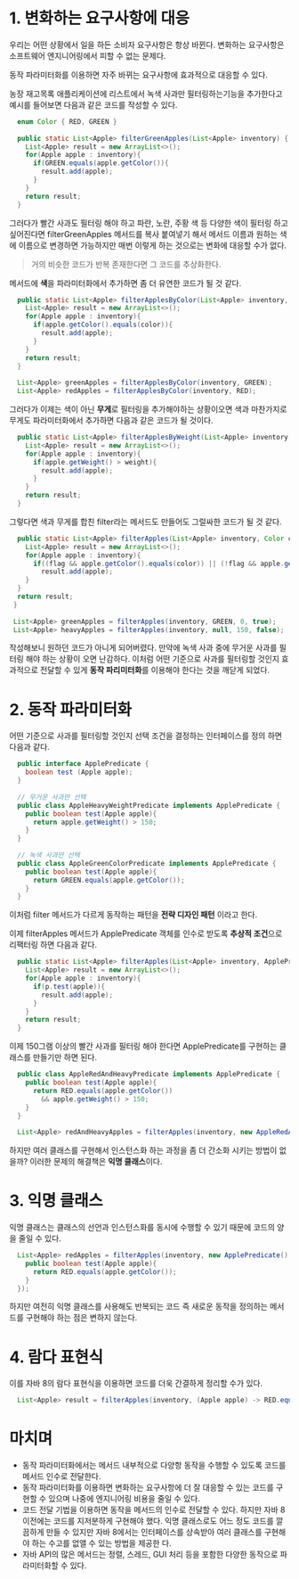 # 1. 변화하는 요구사항에 대응

우리는 어떤 상황에서 일을 하든 소비자 요구사항은 항상 바뀐다. 변화하는 요구사항은 소프트웨어 엔지니어링에서 피할 수 없는 문제다.

동작 파라미터화를 이용하면 자주 바뀌는 요구사항에 효과적으로 대응할 수 있다.

농장 재고목록 애플리케이션에 리스트에서 녹색 사과만 필터링하는기능을 추가한다고 예시를 들어보면
다음과 같은 코드를 작성할 수 있다.
```java
  enum Color { RED, GREEN }
  
  public static List<Apple> filterGreenApples(List<Apple> inventory) {
    List<Apple> result = new ArrayList<>();
    for(Apple apple : inventory){
      if(GREEN.equals(apple.getColor()){
        result.add(apple);
      }
    }
    return result;
  }
```

그러다가 빨간 사과도 필터링 해야 하고 파란, 노란, 주황 색 등 다양한 색이
필터링 하고 싶어진다면 filterGreenApples 메서드를 복사 붙여넣기 해서
메서드 이름과 원하는 색에 이름으로 변경하면 가능하지만 매번 이렇게 하는 것으로는 변화에 대응할 수가 없다.
> 거의 비슷한 코드가 반복 존재한다면 그 코드를 추상화한다.

메서드에 **색**을 파라미터화에서 추가하면 좀 더 유연한 코드가 될 것 같다.
```java
  public static List<Apple> filterApplesByColor(List<Apple> inventory, Color color){
    List<Apple> result = new ArrayList<>();
    for(Apple apple : inventory){
      if(apple.getColor().equals(color)){
        result.add(apple);
      }
    }
    return result;
  }
  
  List<Apple> greenApples = filterApplesByColor(inventory, GREEN);
  List<Apple> redApples = filterApplesByColor(inventory, RED);
```

그러다가 이제는 색이 아닌 **무게**로 필터링을 추가해야하는 상황이오면 
색과 마찬가지로 무게도 파라미터화에서 추가하면 다음과 같은 코드가 될 것이다.

```java
  public static List<Apple> filterApplesByWeight(List<Apple> inventory, int weight){
    List<Apple> result = new ArrayList<>();
    for(Apple apple : inventory){
      if(apple.getWeight() > weight){
        result.add(apple);
      }
    }
    return result;
  }
```

그렇다면 색과 무게를 합친 filter라는 메서드도 만들어도 그럴싸한 코드가 될 것 같다.
```java
  public static List<Apple> filterApples(List<Apple> inventory, Color color, int weight, boolean flag){
    List<Apple> result = new ArrayList<>();
    for(Apple apple : inventory){
      if((flag && apple.getColor().equals(color)) || (!flag && apple.getWeight() > weight)) {
        result.add(apple);
    }
  }
  return result;
 }
 
 List<Apple> greenApples = filterApples(inventory, GREEN, 0, true);
 List<Apple> heavyApples = filterApples(inventory, null, 150, false);
```
작성해보니 원하던 코드가 아니게 되어버렸다. 만약에 녹색 사과 중에 무거운 사과를 필터링 해야 하는 상황이
오면 난감하다. 이처럼 어떤 기준으로 사과를 필터링할 것인지 효과적으로 전달할 수 있게 
**동작 파리미터화**를 이용해야 한다는 것을 깨닫게 되었다.

# 2. 동작 파라미터화

어떤 기준으로 사과를 필터링할 것인지 선택 조건을 결정하는 인터페이스를 정의 하면 다음과 같다.
```java
  public interface ApplePredicate {
    boolean test (Apple apple);
  }
  
  // 무거운 사과만 선택
  public class AppleHeavyWeightPredicate implements ApplePredicate {
    public boolean test(Apple apple){
      return apple.getWeight() > 150;
    }
  }
  
  // 녹색 사과만 선택
  public class AppleGreenColorPredicate implements ApplePredicate {
    public boolean test(Apple apple){
      return GREEN.equals(apple.getColor());
    }
  }
```

이처럼 filter 메서드가 다르게 동작하는 패턴을 **전략 디자인 패턴** 이라고 한다.

이제 filterApples 메서드가 ApplePredicate 객체를 인수로 받도록 **추상적 조건**으로 리팩터링 하면 다음과 같다.
```java
  public static List<Apple> filterApples(List<Apple> inventory, ApplePredicate p) {
    List<Apple> result = new ArrayList<>();
    for(Apple apple : inventory){
      if(p.test(apple)){
        result.add(apple);
      }
    }
    return result;
  }
```

이제 150그램 이상의 빨간 사과를 필터링 해야 한다면 ApplePredicate를 구현하는 클래스를
만들기만 하면 된다.
```java
  public class AppleRedAndHeavyPredicate implements ApplePredicate {
    public boolean test(Apple apple){
      return RED.equals(apple.getColor())
        && apple.getWeight() > 150;
    }
  }
  
  List<Apple> redAndHeavyApples = filterApples(inventory, new AppleRedAndHeavyPredicate());
```

하지만 여러 클래스를 구현해서 인스턴스화 하는 과정을 좀 더 간소화 시키는 방법이 없을까?
이러한 문제의 해결책은 **익명 클래스**이다.

# 3. 익명 클래스

익명 클래스는 클래스의 선언과 인스턴스화를 동시에 수행할 수 있기 때문에 코드의 양을 줄일 수 있다.

```java
  List<Apple> redApples = filterApples(inventory, new ApplePredicate() {
    public boolean test(Apple apple){
      return RED.equals(apple.getColor());
    }
  });
```

하지만 여전히 익명 클래스를 사용해도 반복되는 코드 즉 새로운 동작을 정의하는 메서드를
구현해야 하는 점은 변하지 않는다.

# 4. 람다 표현식

이를 자바 8의 람다 표현식을 이용하면 코드를 더욱 간결하게 정리할 수가 있다.

```java
  List<Apple> result = filterApples(inventory, (Apple apple) -> RED.equals(apple.getColor()));
``` 

# 마치며
- 동작 파라미터화에서는 메서드 내부적으로 다양항 동작을 수행할 수 있도록 코드를 메서드 인수로 전달한다.
- 동작 파라미터화를 이용하면 변화하는 요구사항에 더 잘 대응할 수 있는 코드를 구현할 수 있으며 나중에 엔지니어링 비용을 줄일 수 있다.
- 코드 전달 기법을 이용하면 동작을 메서드의 인수로 전달할 수 있다. 하지만 자바 8 이전에는 코드를 지저분하게 구현해야 했다. 익명 클래스로도
  어느 정도 코드를 깔끔하게 만들 수 있지만 자바 8에서는 인터페이스를 상속받아 여러 클래스를 구현해야 하는 수고를 없앨 수 있는 방법을 제공한 다.
- 자바 API의 많은 메서드는 정렬, 스레드, GUI 처리 등을 포함한 다양한 동작으로 파라미터화할 수 있다.
